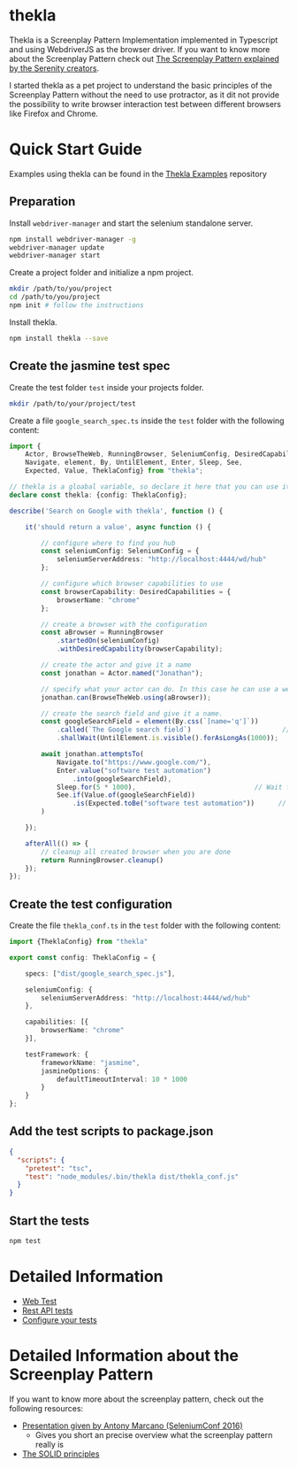 # thekla
Thekla is a Screenplay Pattern Implementation implemented in Typescript and using WebdriverJS as the browser driver.
If you want to know more about the Screenplay Pattern check out
[The Screenplay Pattern explained by the Serenity creators](https://serenity-js.org/design/screenplay-pattern.html).

I started thekla as a pet project to understand the basic principles of the Screenplay Pattern without the need to use
protractor, as it dit not provide the possibility to write browser interaction test between different browsers like
Firefox and Chrome.

# Quick Start Guide

Examples using thekla can be found in the [Thekla Examples](https://github.com/andy-schulz/thekla-examples) repository

## Preparation

Install ``webdriver-manager`` and start the selenium standalone server.

````bash
npm install webdriver-manager -g
webdriver-manager update
webdriver-manager start
```` 

Create a project folder and initialize a npm project.

````bash
mkdir /path/to/you/project
cd /path/to/you/project
npm init # follow the instructions
````

Install thekla.

````bash
npm install thekla --save
````

## Create the jasmine test spec

Create the test folder ``test`` inside your projects folder.

````bash
mkdir /path/to/your/project/test
````

Create a file ``google_search_spec.ts`` inside the ``test`` folder with the following content:

````typescript
import {
    Actor, BrowseTheWeb, RunningBrowser, SeleniumConfig, DesiredCapabilities,
    Navigate, element, By, UntilElement, Enter, Sleep, See, 
    Expected, Value, TheklaConfig} from "thekla";

// thekla is a gloabal variable, so declare it here that you can use it
declare const thekla: {config: TheklaConfig};

describe('Search on Google with thekla', function () {

    it('should return a value', async function () {

        // configure where to find you hub
        const seleniumConfig: SeleniumConfig = {
            seleniumServerAddress: "http://localhost:4444/wd/hub"
        };

        // configure which browser capabilities to use
        const browserCapability: DesiredCapabilities = {
            browserName: "chrome"
        };

        // create a browser with the configuration
        const aBrowser = RunningBrowser
            .startedOn(seleniumConfig)
            .withDesiredCapability(browserCapability);

        // create the actor and give it a name
        const jonathan = Actor.named("Jonathan");

        // specify what your actor can do. In this case he can use a web browser with the browser created before.
        jonathan.can(BrowseTheWeb.using(aBrowser));

        // create the search field and give it a name.
        const googleSearchField = element(By.css(`[name='q']`))        // say how you want to locate the element
            .called(`The Google search field`)                       // give the element a name (optional)
            .shallWait(UntilElement.is.visible().forAsLongAs(1000));    // if its not there right away, wait for it (optional)

        await jonathan.attemptsTo(
            Navigate.to("https://www.google.com/"),                         // Go to Google
            Enter.value("software test automation")
                .into(googleSearchField),                               // send the search text to the search field
            Sleep.for(5 * 1000),                              // Wait for 5 Seconds (just to visually follow the test case)
            See.if(Value.of(googleSearchField))
                .is(Expected.toBe("software test automation"))      // check if the text was entered
        )

    });

    afterAll(() => {
        // cleanup all created browser when you are done
        return RunningBrowser.cleanup()
    });
});
````

## Create the test configuration

Create the file ``thekla_conf.ts`` in the ``test`` folder with the following content:

````typescript
import {TheklaConfig} from "thekla"

export const config: TheklaConfig = {

    specs: ["dist/google_search_spec.js"],

    seleniumConfig: {
        seleniumServerAddress: "http://localhost:4444/wd/hub"
    },

    capabilities: [{
        browserName: "chrome"
    }],

    testFramework: {
        frameworkName: "jasmine",
        jasmineOptions: {
            defaultTimeoutInterval: 10 * 1000
        }
    }
};
````

## Add the test scripts to package.json

````json
{
  "scripts": {
    "pretest": "tsc",
    "test": "node_modules/.bin/thekla dist/thekla_conf.js"
  }
}
````

## Start the tests

````bash
npm test
````

# Detailed Information

* [Web Test](docs/md/create_web_ui_tests/README.md) 
* [Rest API tests](docs/md/create_rest_api_tests/README.md)
* [Configure your tests](docs/md/configure_thekla/README.md)


# Detailed Information about the Screenplay Pattern 
If you want to know more about the screenplay pattern, check out the following resources:
* [Presentation given by Antony Marcano (SeleniumConf 2016)](https://www.youtube.com/watch?v=8f8tdZBvAbI)
  * Gives you short an precise overview what the screenplay pattern really is
* [The SOLID principles](https://en.wikipedia.org/wiki/SOLID)
